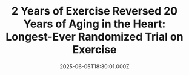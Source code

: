---
title: "2 Years of Exercise Reversed 20 Years of Aging in the Heart: Longest-Ever Randomized Trial on Exercise"
date: 2025-06-05T18:30:01.000Z
category: Human Kindness
externalLink: "https://www.goodnewsnetwork.org/2-years-of-exercise-reversed-20-years-of-aging-in-the-heart-longest-ever-randomized-trial-on-exercise-showed/"
image: ""
excerpt: "Exercise was in the news recently for being found in an epidemiological study to reduce the risk of colon cancer. But what should be in the news is that a study published 7 years ago is going somewhat viral on the internet thanks to the profile of a popular health influencer, Dr. Rhonda Patrick. […] The post 2 Years of…"
---